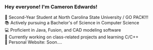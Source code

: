 ### Hey everyone! I'm Cameron Edwards!

🐺 Second-Year Student at North Carolina State University / GO PACK!!!<br/>
📚 Actively pursuing a Bachelor's of Science in Computer Science<br/>
💻 Proficient in Java, Fusion, and CAD modeling software<br/>
💭 Currently working on class-related projects and learning C/C++<br/>
🚧 Personal Website: Soon....<br/>


<!---
KrispKage/KrispKage is a ✨ special ✨ repository because its `README.md` (this file) appears on your GitHub profile.
You can click the Preview link to take a look at your changes.
--->

